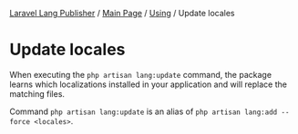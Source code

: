 [Laravel Lang Publisher][link_source] / [Main Page](../index.md) / [Using](index.md) / Update locales

# Update locales

When executing the `php artisan lang:update` command, the package learns which localizations installed in your application and will replace the matching files.

Command `php artisan lang:update` is an alias of `php artisan lang:add --force <locales>`.

[link_source]:  https://github.com/andrey-helldar/laravel-lang-publisher

